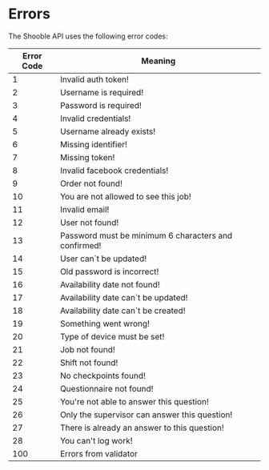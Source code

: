 # Errors

The Shooble API uses the following error codes:

Error Code | Meaning
---------- | -------
1 | Invalid auth token!
2 | Username is required!
3 | Password is required!
4 | Invalid credentials!
5 | Username already exists!
6 | Missing identifier!
7 | Missing token!
8 | Invalid facebook credentials!
9 | Order not found!
10 | You are not allowed to see this job!
11 | Invalid email!
12 | User not found!
13 | Password must be minimum 6 characters and confirmed!
14 | User can`t be updated!
15 | Old password is incorrect!
16 | Availability date not found!
17 | Availability date can`t be updated!
18 | Availability date can`t be created!
19 | Something went wrong!
20 | Type of device must be set!
21 | Job not found!
22 | Shift not found!
23 | No checkpoints found!
24 | Questionnaire not found!
25 | You're not able to answer this question!
26 | Only the supervisor can answer this question!
27 | There is already an answer to this question!
28 | You can't log work!
100 | Errors from validator